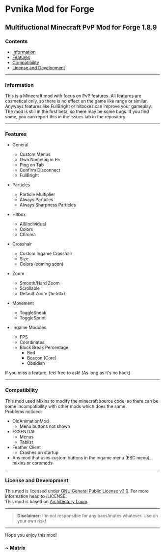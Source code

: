 # Pvnika Mod for Forge

## Multifuctional Minecraft PvP Mod for Forge 1.8.9

### Contents

- [Information](#information)
- [Features](#features)
- [Compatibility](#compatibility)
- [License and Development](#license-and-development)

---

### Information
This is a Minecraft mod with focus on PvP features. All features are cosmetical only, so there is no effect on the game like range or similar. Anyways features like FullBright or hitboxes can improve your gameplay.\
The mod is still in the first beta, so there may be some bugs. If you find some, you can report this in the issues tab in the repository.

---

### Features

- General
  - Custom Menus
  - Own Nametag in F5
  - Ping on Tab
  - Confirm Disconnect
  - FullBright
- Particles
  - Particle Multiplier
  - Always Particles
  - Always Sharpness Particles
- Hitbox
  - All/Individual
  - Colors
  - Chroma
- Crosshair
  - Custom Ingame Crosshair
  - Size
  - Colors (coming soon)
- Zoom
  - Smooth/Hard Zoom
  - Scrollable
  - Default Zoom (1x-50x)
- Movement
  - ToggleSneak
  - ToggleSprint


- Ingame Modules
  - FPS
  - Coordinates
  - Block Break Percentage
    - Bed
    - Beacon (Core)
    - Obsidian

If you miss a feature, feel free to ask!
(As long as it's no hack)

---

### Compatibility
This mod used Mixins to modify the minecraft source code, so there can be some incompatibility with other mods which does the same.\
Problems noticed:
- OldAnimationMod
  - Menu buttons not shown
- ESSENTIAL
  - Menus
  - Tablist
- Feather Client
  - Crashes on startup
- Any mod that uses custom buttons in the ingame menu (ESC menu), mixins or coremods

---

### License and Development
This mod is licensed under [GNU General Public License v3.0](https://www.gnu.org/licenses/gpl-3.0.en.html). For more information head to /LICENSE.\
This mod is based on [Architectury Loom](https://github.com/romangraef/Forge1.8.9Template).

---

> **Disclaimer:** I'm not responsible for any bans/mutes whatever. Use on your own risk!

---

Hope you enjoy this mod!

### ~ Matrix